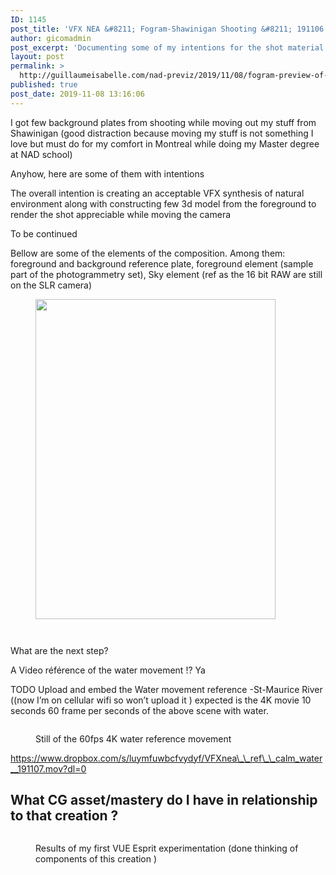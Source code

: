 ```yaml
---
ID: 1145
post_title: 'VFX NEA &#8211; Fogram-Shawinigan Shooting &#8211; 191106'
author: gicomadmin
post_excerpt: 'Documenting some of my intentions for the shot material - a great visual effect natural environment with a nice and smooth camera move'
layout: post
permalink: >
  http://guillaumeisabelle.com/nad-previz/2019/11/08/fogram-preview-of-shawinigan-shooting-191106/
published: true
post_date: 2019-11-08 13:16:06
---
```

<!-- wp:paragraph -->

I got few background plates from shooting while moving out my stuff from Shawinigan (good distraction because moving my stuff is not something I love but must do for my comfort in Montreal while doing my Master degree at NAD school)

<!-- /wp:paragraph -->

<!-- wp:paragraph -->

Anyhow, here are some of them with intentions 

<!-- /wp:paragraph -->

<!-- wp:paragraph -->

The overall intention is creating an acceptable VFX synthesis of natural environment along with constructing few 3d model from the foreground to render the shot appreciable while moving the camera

<!-- /wp:paragraph -->

<!-- wp:paragraph -->

To be continued 

<!-- /wp:paragraph -->

<!-- wp:paragraph -->

Bellow are some of the elements of the composition. Among them: foreground and background reference plate, foreground element (sample part of the photogrammetry set), Sky element (ref as the 16 bit RAW are still on the SLR camera)

<!-- /wp:paragraph -->

<!-- wp:image {"id":1174,"width":384,"height":512} --><figure class="wp-block-image is-resized">

<img src="http://guillaumeisabelle.com/nad-previz/wp-content/uploads/sites/19/2019/11/img_6698-e1573269137655-768x1024.jpg" alt="" class="wp-image-1174" width="384" height="512" /></figure> <!-- /wp:image -->

<!-- wp:image {"id":1143,"linkDestination":"media"} --><figure class="wp-block-image">

<a href="http://guillaumeisabelle.com/nad-previz/wp-content/uploads/sites/19/2019/11/img_6660-e1573268335382.jpg" target="_blank" rel="noreferrer noopener"><img src="http://guillaumeisabelle.com/nad-previz/wp-content/uploads/sites/19/2019/11/img_6660-e1573268335382-768x1024.jpg" alt="" class="wp-image-1143" /></a></figure> <!-- /wp:image -->

<!-- wp:image {"id":1144,"linkDestination":"media"} --><figure class="wp-block-image">

<a href="http://guillaumeisabelle.com/nad-previz/wp-content/uploads/sites/19/2019/11/img_6656-e1573268568111.jpg" target="_blank" rel="noreferrer noopener"><img src="http://guillaumeisabelle.com/nad-previz/wp-content/uploads/sites/19/2019/11/img_6656-e1573268568111-768x1024.jpg" alt="" class="wp-image-1144" /></a></figure> <!-- /wp:image -->

<!-- wp:paragraph -->

What are the next step?

<!-- /wp:paragraph -->

<!-- wp:paragraph -->

A Video référence of the water movement !? Ya

<!-- /wp:paragraph -->

<!-- wp:paragraph -->

TODO Upload and embed the Water movement reference -St-Maurice River ((now I’m on cellular wifi so won’t upload it ) expected is the 4K movie 10 seconds 60 frame per seconds of the above scene with water.

<!-- /wp:paragraph -->

<!-- wp:image {"id":1153} --><figure class="wp-block-image">

<img src="http://guillaumeisabelle.com/nad-previz/wp-content/uploads/sites/19/2019/11/img_6735-576x1024.png" alt="" class="wp-image-1153" /><figcaption>Still of the 60fps 4K water reference movement </figcaption></figure> <!-- /wp:image -->

<!-- wp:paragraph -->

https://www.dropbox.com/s/luymfuwbcfvydyf/VFXnea\_\_ref\_\_calm_water__191107.mov?dl=0

<!-- /wp:paragraph -->

<!-- wp:heading -->

## What CG asset/mastery do **I** have in **relationship** to that creation ?

<!-- /wp:heading -->

<!-- wp:image {"id":1155,"linkDestination":"custom"} --><figure class="wp-block-image">

[<img src="http://guillaumeisabelle.com/nad-previz/wp-content/uploads/sites/19/2019/11/img_6734.png" alt="" class="wp-image-1155" />][1]<figcaption>Results of my first VUE Esprit experimentation (done thinking of components of this creation )</figcaption></figure> <!-- /wp:image -->

 [1]: http://guillaumeisabelle.com/nad-previz/2019/11/08/results-of-my-first-vue-esprit-experimentation/